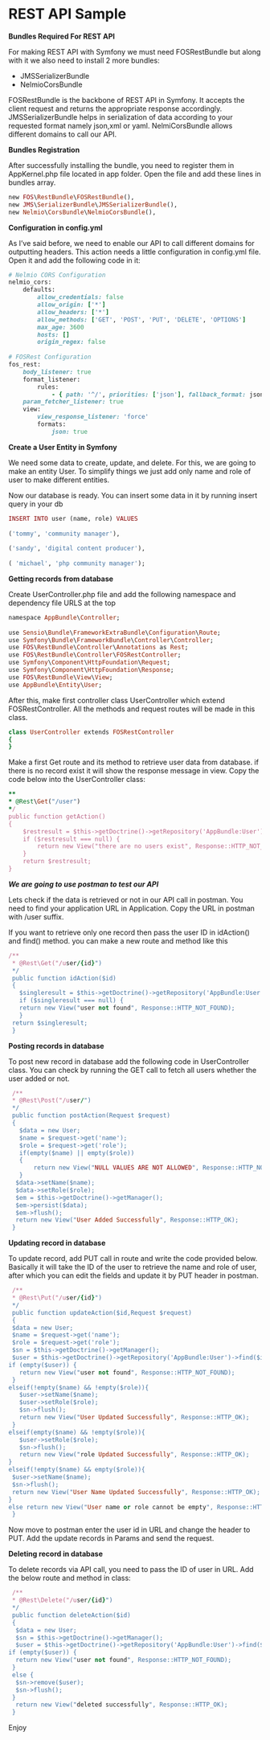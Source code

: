 REST API Sample
===

**Bundles Required For REST API**

For making REST API with Symfony we must need FOSRestBundle but along with it we also need to install 2 more bundles:

- JMSSerializerBundle
- NelmioCorsBundle

FOSRestBundle is the backbone of REST API in Symfony. It accepts the client request and returns the appropriate response accordingly. JMSSerializerBundle helps in serialization of data according to your requested format namely json,xml or yaml. NelmiCorsBundle allows different domains to call our API.

**Bundles Registration**

After successfully installing the bundle, you need to register them in AppKernel.php file located in app folder. Open the file and add these lines in bundles array.
```ruby
new FOS\RestBundle\FOSRestBundle(),
new JMS\SerializerBundle\JMSSerializerBundle(),
new Nelmio\CorsBundle\NelmioCorsBundle(),
```
**Configuration in config.yml**

As I’ve said before, we need to enable our API to call different domains for outputting headers. This action needs a little configuration in config.yml file. Open it and add the following code in it:

```ruby
# Nelmio CORS Configuration
nelmio_cors:
    defaults:
        allow_credentials: false
        allow_origin: ['*']
        allow_headers: ['*']
        allow_methods: ['GET', 'POST', 'PUT', 'DELETE', 'OPTIONS']
        max_age: 3600
        hosts: []
        origin_regex: false
 
# FOSRest Configuration
fos_rest:
    body_listener: true
    format_listener:
        rules:
            - { path: '^/', priorities: ['json'], fallback_format: json, prefer_extension: false }
    param_fetcher_listener: true
    view:
        view_response_listener: 'force'
        formats:
            json: true
```

**Create a User Entity in Symfony**

We need some data to create, update, and delete. For this, we are going to make an entity User. To simplify things we just add only name and role of user to make different entities. 

Now our database is ready. You can insert some data in it by running insert query in your db
```ruby
INSERT INTO user (name, role) VALUES
 
('tommy', 'community manager'),
 
('sandy', 'digital content producer'),
 
( 'michael', 'php community manager');
```

**Getting records from database**

Create UserController.php file and add the following namespace and dependency file URLS at the top

```ruby
namespace AppBundle\Controller;
 
use Sensio\Bundle\FrameworkExtraBundle\Configuration\Route;
use Symfony\Bundle\FrameworkBundle\Controller\Controller;
use FOS\RestBundle\Controller\Annotations as Rest;
use FOS\RestBundle\Controller\FOSRestController;
use Symfony\Component\HttpFoundation\Request;
use Symfony\Component\HttpFoundation\Response;
use FOS\RestBundle\View\View;
use AppBundle\Entity\User;
```
After this, make first controller class UserController which extend FOSRestController. All the methods and request routes will be made in this class.

```ruby
class UserController extends FOSRestController
{
}
```
Make a first Get route and its method to retrieve user data from database. if there is no record exist it will show the response message in view. Copy the code below into the UserController class:

```ruby
**
* @Rest\Get("/user")
*/
public function getAction()
{
    $restresult = $this->getDoctrine()->getRepository('AppBundle:User')->findAll();
    if ($restresult === null) {
        return new View("there are no users exist", Response::HTTP_NOT_FOUND);
    }
    return $restresult;
}
```
***We are going to use postman to test our API***<br/>

Lets check if the data is retrieved or not in our API call in postman. You need to find your application URL in Application. Copy the URL in postman with /user suffix.


If you want to retrieve only one record then pass the user ID in idAction() and find() method. you can make a new route and method like this
```ruby
/**
 * @Rest\Get("/user/{id}")
 */
 public function idAction($id)
 {
   $singleresult = $this->getDoctrine()->getRepository('AppBundle:User')->find($id);
   if ($singleresult === null) {
   return new View("user not found", Response::HTTP_NOT_FOUND);
   }
 return $singleresult;
 }
```
**Posting records in database**

To post new record in database add the following code in UserController class.
You can check by running the GET call to fetch all users whether the user added or not.
```ruby
 /**
 * @Rest\Post("/user/")
 */
 public function postAction(Request $request)
 {
   $data = new User;
   $name = $request->get('name');
   $role = $request->get('role');
   if(empty($name) || empty($role))
   {
       return new View("NULL VALUES ARE NOT ALLOWED", Response::HTTP_NOT_ACCEPTABLE); 
   } 
  $data->setName($name);
  $data->setRole($role);
  $em = $this->getDoctrine()->getManager();
  $em->persist($data);
  $em->flush();
  return new View("User Added Successfully", Response::HTTP_OK);
 }
```
**Updating record in database**

To update record, add PUT call in route and write the code provided below. Basically it will take the ID of the user to retrieve the name and role of user, after which you can edit the fields and update it by PUT header in postman.
```ruby
 /**
 * @Rest\Put("/user/{id}")
 */
 public function updateAction($id,Request $request)
 { 
 $data = new User;
 $name = $request->get('name');
 $role = $request->get('role');
 $sn = $this->getDoctrine()->getManager();
 $user = $this->getDoctrine()->getRepository('AppBundle:User')->find($id);
if (empty($user)) {
   return new View("user not found", Response::HTTP_NOT_FOUND);
 } 
elseif(!empty($name) && !empty($role)){
   $user->setName($name);
   $user->setRole($role);
   $sn->flush();
   return new View("User Updated Successfully", Response::HTTP_OK);
 }
elseif(empty($name) && !empty($role)){
   $user->setRole($role);
   $sn->flush();
   return new View("role Updated Successfully", Response::HTTP_OK);
}
elseif(!empty($name) && empty($role)){
 $user->setName($name);
 $sn->flush();
 return new View("User Name Updated Successfully", Response::HTTP_OK); 
}
else return new View("User name or role cannot be empty", Response::HTTP_NOT_ACCEPTABLE); 
 }
```
Now move to postman enter the user id in URL and change the header to PUT. Add the update records in Params and send the request.

**Deleting record in database**

To delete records via API call, you need to pass the ID of user in URL. Add the below route and method in class:
```ruby
 /**
 * @Rest\Delete("/user/{id}")
 */
 public function deleteAction($id)
 {
  $data = new User;
  $sn = $this->getDoctrine()->getManager();
  $user = $this->getDoctrine()->getRepository('AppBundle:User')->find($id);
if (empty($user)) {
  return new View("user not found", Response::HTTP_NOT_FOUND);
 }
 else {
  $sn->remove($user);
  $sn->flush();
 }
  return new View("deleted successfully", Response::HTTP_OK);
 }
```
Enjoy